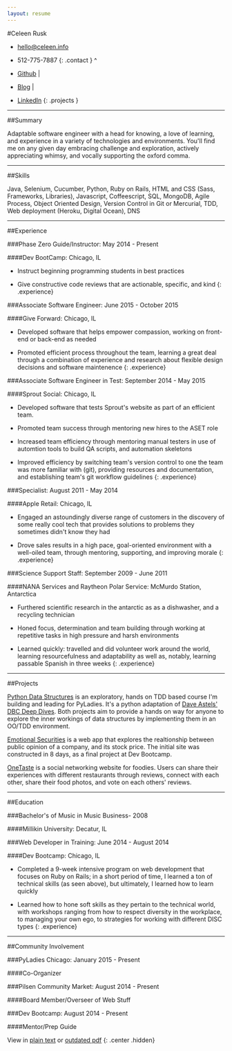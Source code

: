 ```yaml
---
layout: resume
---
```

#Celeen Rusk
* [hello@celeen.info](mailto:hello@celeen.info)
* 512-775-7887
{: .contact }
^

* [Github](http://www.github.com/celeen) \|
* [Blog](http://celeen.gtihub.io) \|
* [LinkedIn](http://www.linkedin.com/in/celeen)
{: .projects }

---

##Summary

Adaptable software engineer with a head for knowing, a love of learning, and experience in a variety of technologies and environments. You'll find me on any given day embracing challenge and exploration, actively appreciating whimsy, and vocally supporting the oxford comma.

---

##Skills

Java, Selenium, Cucumber, Python, Ruby on Rails, HTML and CSS (Sass, Frameworks, Libraries), Javascript, Coffeescript, SQL, MongoDB, Agile Process, Object Oriented Design, Version Control in Git or Mercurial, TDD, Web deployment (Heroku, Digital Ocean), DNS

---

##Experience

###Phase Zero Guide/Instructor: May 2014 - Present

####Dev BootCamp: Chicago, IL

* Instruct beginning programming students in best practices

* Give constructive code reviews that are actionable, specific, and kind
{: .experience}

###Associate Software Engineer: June 2015 - October 2015

####Give Forward: Chicago, IL

* Developed software that helps empower compassion, working on front-end or back-end as needed

* Promoted efficient process throughout the team, learning a great deal through a combination of experience and research about flexible design decisions and software maintenence
{: .experience}

###Associate Software Engineer in Test: September 2014 - May 2015

####Sprout Social: Chicago, IL

* Developed software that tests Sprout's website as part of an efficient team.

* Promoted team success through mentoring new hires to the ASET role

* Increased team efficiency through mentoring manual testers in use of automtion tools to build QA scripts, and automation skeletons

* Improved efficiency by switching team's version control to one the team was more familiar with (git), providing resources and documentation, and establishing team's git workflow guidelines
{: .experience}

###Specialist: August 2011 - May 2014

####Apple Retail: Chicago, IL

* Engaged an astoundingly diverse range of customers in the discovery of some really cool tech that provides solutions to problems they sometimes didn't know they had

* Drove sales results in a high pace, goal-oriented environment with a well-oiled team, through mentoring, supporting, and improving morale
{: .experience}

###Science Support Staff: September 2009 - June 2011

####NANA Services and Raytheon Polar Service: McMurdo Station, Antarctica 

* Furthered scientific research in the antarctic as as a dishwasher, and a recycling technician

* Honed focus, determination and team building through working at repetitive tasks in high pressure and harsh environments

* Learned quickly: travelled and did volunteer work around the world, learning resourcefulness  and adaptability as well as, notably, learning passable Spanish in three weeks
{: .experience}

---

##Projects

[Python Data Structures](https://github.com/celeen/PythonDataStructures) is an exploratory, hands on TDD based course I'm building and leading for PyLadies. It's a python adaptation of [Dave Astels' DBC Deep Dives](https://github.com/dastels/dbc-deep-dives). Both projects aim to provide a hands on way for anyone to explore the inner workings of data structures by implementing them in an OO/TDD environment.  

[Emotional Securities](https://github.com/celeen/EmotionalSecurities) is a web app that explores the realtionship between public opinion of a company, and its stock price. The initial site was constructed in 8 days, as a final project at Dev Bootcamp.  

[OneTaste](https://github.com/tjhernandez34/OneTaste) is a social networking website for foodies. Users can share their experiences with different restaurants through reviews, connect with each other, share their food photos, and vote on each others' reviews.  

---

##Education

###Bachelor's of Music in Music Business- 2008

####Millikin University: Decatur, IL

###Web Developer in Training: June 2014 - August 2014

####Dev Bootcamp: Chicago, IL

* Completed a 9-week intensive program on web development that focuses on Ruby on Rails; in a short period of time, I learned a ton of technical skills (as seen above), but ultimately, I learned how to learn quickly

* Learned how to hone soft skills as they pertain to the technical world, with workshops ranging from how to respect diversity in the workplace, to managing your own ego, to strategies for working with different DISC types
{: .experience}

---

##Community Involvement

###PyLadies Chicago: January 2015 - Present

####Co-Organizer

###Pilsen Community Market: August 2014 - Present

####Board Member/Overseer of Web Stuff

###Dev Bootcamp: August 2014 - Present

####Mentor/Prep Guide


View in [plain text](../resume.txt) or [outdated pdf](../resume.pdf)
{: .center .hidden}

